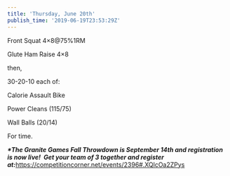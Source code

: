 ```yaml
---
title: 'Thursday, June 20th'
publish_time: '2019-06-19T23:53:29Z'
---
```


Front Squat 4×8\@75%1RM

Glute Ham Raise 4×8

then,

30-20-10 each of:

Calorie Assault Bike

Power Cleans (115/75)

Wall Balls (20/14)

For time.

***\*The Granite Games Fall Throwdown is September 14th and registration
is now live!  Get your team of 3 together and register
at:***<https://competitioncorner.net/events/2396#.XQlcOa2ZPys>
